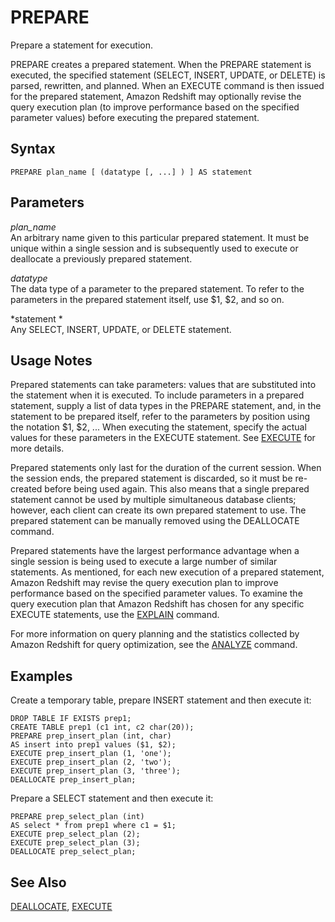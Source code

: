 # PREPARE<a name="r_PREPARE"></a>

Prepare a statement for execution\. 

PREPARE creates a prepared statement\. When the PREPARE statement is executed, the specified statement \(SELECT, INSERT, UPDATE, or DELETE\) is parsed, rewritten, and planned\. When an EXECUTE command is then issued for the prepared statement, Amazon Redshift may optionally revise the query execution plan \(to improve performance based on the specified parameter values\) before executing the prepared statement\. 

## Syntax<a name="r_PREPARE-synopsis"></a>

```
PREPARE plan_name [ (datatype [, ...] ) ] AS statement
```

## Parameters<a name="r_PREPARE-parameters"></a>

 *plan\_name*   
An arbitrary name given to this particular prepared statement\. It must be unique within a single session and is subsequently used to execute or deallocate a previously prepared statement\.

 *datatype*   
The data type of a parameter to the prepared statement\. To refer to the parameters in the prepared statement itself, use $1, $2, and so on\.

 *statement *   
Any SELECT, INSERT, UPDATE, or DELETE statement\.

## Usage Notes<a name="r_PREPARE_usage_notes"></a>

Prepared statements can take parameters: values that are substituted into the statement when it is executed\. To include parameters in a prepared statement, supply a list of data types in the PREPARE statement, and, in the statement to be prepared itself, refer to the parameters by position using the notation $1, $2, \.\.\. When executing the statement, specify the actual values for these parameters in the EXECUTE statement\. See [EXECUTE](r_EXECUTE.md) for more details\. 

Prepared statements only last for the duration of the current session\. When the session ends, the prepared statement is discarded, so it must be re\-created before being used again\. This also means that a single prepared statement cannot be used by multiple simultaneous database clients; however, each client can create its own prepared statement to use\. The prepared statement can be manually removed using the DEALLOCATE command\. 

Prepared statements have the largest performance advantage when a single session is being used to execute a large number of similar statements\. As mentioned, for each new execution of a prepared statement, Amazon Redshift may revise the query execution plan to improve performance based on the specified parameter values\. To examine the query execution plan that Amazon Redshift has chosen for any specific EXECUTE statements, use the [EXPLAIN](r_EXPLAIN.md) command\. 

For more information on query planning and the statistics collected by Amazon Redshift for query optimization, see the [ANALYZE](r_ANALYZE.md) command\. 

## Examples<a name="sub-examples-prepare"></a>

Create a temporary table, prepare INSERT statement and then execute it:

```
DROP TABLE IF EXISTS prep1;
CREATE TABLE prep1 (c1 int, c2 char(20));
PREPARE prep_insert_plan (int, char)
AS insert into prep1 values ($1, $2);
EXECUTE prep_insert_plan (1, 'one');
EXECUTE prep_insert_plan (2, 'two');
EXECUTE prep_insert_plan (3, 'three');
DEALLOCATE prep_insert_plan;
```

Prepare a SELECT statement and then execute it:

```
PREPARE prep_select_plan (int) 
AS select * from prep1 where c1 = $1;
EXECUTE prep_select_plan (2);
EXECUTE prep_select_plan (3);
DEALLOCATE prep_select_plan;
```

## See Also<a name="r_PREPARE-see-also"></a>

 [DEALLOCATE](r_DEALLOCATE.md), [EXECUTE](r_EXECUTE.md) 